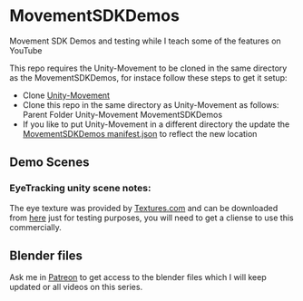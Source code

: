 # MovementSDKDemos
Movement SDK Demos and testing while I teach some of the features on YouTube

This repo requires the Unity-Movement to be cloned in the same directory as the MovementSDKDemos, for instace follow these steps to get it setup:

* Clone [Unity-Movement](https://github.com/oculus-samples/Unity-Movement) 
* Clone this repo in the same directory as Unity-Movement as follows:
        Parent Folder
            Unity-Movement
            MovementSDKDemos
* If you like to put Unity-Movement in a different directory the update the [MovementSDKDemos manifest.json](https://github.com/dilmerv/MovementSDKDemos/blob/fbf6972393250a17b67361446e29c14c2b473381/Packages/manifest.json#L3) to reflect the new location

## Demo Scenes
### EyeTracking unity scene notes:
The eye texture was provided by [Textures.com](https://textures.com) and can be downloaded from [here](https://www.textures.com/download/PBR0590/138907) just for testing purposes, you will need to get a cliense to use this commercially.

## Blender files
Ask me in [Patreon](https://www.patreon.com/dilmerv) to get access to the blender files which I will keep updated or all videos on this series.